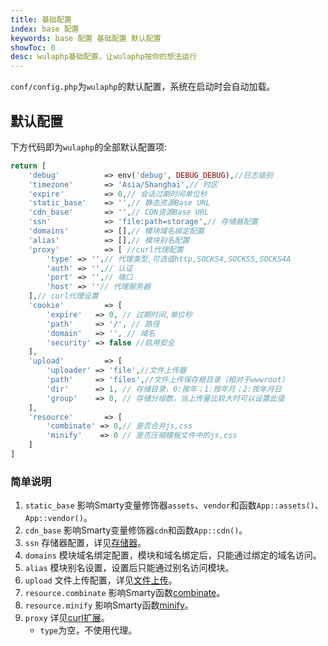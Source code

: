 ```yaml
---
title: 基础配置
index: base 配置
keywords: base 配置 基础配置 默认配置
showToc: 0
desc: wulaphp基础配置，让wulaphp按你的想法运行
---
```


`conf/config.php`为`wulaphp`的默认配置，系统在启动时会自动加载。

## 默认配置

下方代码即为`wulaphp`的全部默认配置项:

```php
return [
    'debug'          => env('debug', DEBUG_DEBUG),//日志级别
    'timezone'       => 'Asia/Shanghai',// 时区
    'expire'         => 0,// 会话过期时间单位秒
    'static_base'    => '',// 静态资源Base URL
    'cdn_base'       => '',// CDN资源Base URL
    'ssn'            => 'file:path=storage',// 存储器配置
    'domains'        => [],// 模块域名绑定配置
    'alias'          => [],// 模块别名配置
    'proxy'          => [ //curl代理配置
        'type' => '',// 代理类型,可选值http,SOCKS4,SOCKS5,SOCKS4A
        'auth' => '',// 认证
        'port' => '',// 端口
        'host' => ''// 代理服务器
    ],// curl代理设置
    'cookie'         => [
        'expire'   => 0, // 过期时间,单位秒
        'path'     => '/', // 路径
        'domain'   => '', // 域名
        'security' => false //启用安全
    ],
    'upload'         => [
        'uploader' => 'file',//文件上传器
        'path'     => 'files',//文件上传保存根目录（相对于wwwroot)
        'dir'      => 1, // 存储目录，0:按年；1:按年月；2:按年月日
        'group'    => 0, // 存储分组数，当上传量比较大时可以设置此值
    ],
    'resource'       => [
        'combinate' => 0,// 是否合并js,css
        'minify'    => 0 // 是否压缩模板文件中的js,css
    ]
]
```

### 简单说明

1. `static_base` 影响Smarty变量修饰器`assets`、`vendor`和函数`App::assets()`、`App::vendor()`。
2. `cdn_base` 影响Smarty变量修饰器`cdn`和函数`App::cdn()`。
3. `ssn` 存储器配置，详见[存储器](../utils/storage.md)。
4. `domains` 模块域名绑定配置，模块和域名绑定后，只能通过绑定的域名访问。
5. `alias` 模块别名设置，设置后只能通过别名访问模块。
6. `upload` 文件上传配置，详见[文件上传](../utils/uploader.md)。
7. `resource.combinate` 影响Smarty函数[combinate](../advance/smarty.funcs.md#combinate)。
8. `resource.minify` 影响Smarty函数[minify](../advance/smarty.funcs.md#minify)。
9. `proxy` 详见[curl扩展](http://php.net/manual/zh/function.curl-setopt.php)。
   * `type`为空，不使用代理。

